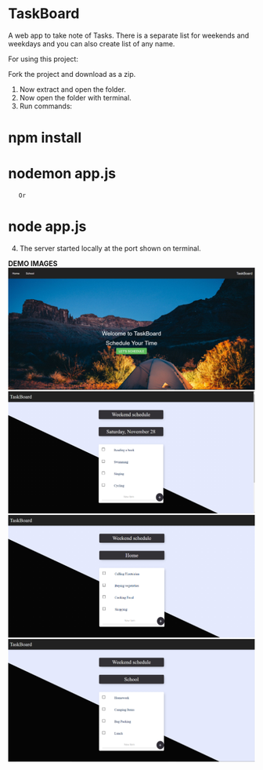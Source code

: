 # TaskBoard
A web app to take note of Tasks. There is a separate list for weekends and weekdays and you can also create list of any name.

For using this project:

Fork the project and download as a zip.
1. Now extract and open the folder.
2. Now open the folder with terminal.
3. Run commands:
 # npm install 
 # nodemon app.js 
       Or
 # node app.js
4. The server started locally at the port shown on terminal.

**DEMO IMAGES**
![](https://github.com/kartik0406/TaskBoard/blob/main/TaskBoard1.PNG)
![](https://github.com/kartik0406/TaskBoard/blob/main/TaskBoard2.PNG)
![](https://github.com/kartik0406/TaskBoard/blob/main/TaskBoard3.PNG)
![](https://github.com/kartik0406/TaskBoard/blob/main/TaskBoard4.PNG)
